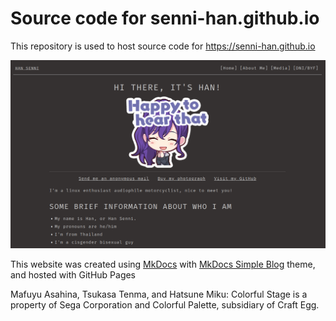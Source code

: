 # Source code for senni-han.github.io

This repository is used to host source code for https://senni-han.github.io

![Main Screenshot](screenshot.png)

This website was created using [MkDocs](https://www.mkdocs.org/) with [MkDocs Simple Blog](https://fernandocelmer.github.io/mkdocs-simple-blog/) theme, and hosted with GitHub Pages

Mafuyu Asahina, Tsukasa Tenma, and Hatsune Miku: Colorful Stage is a property of Sega Corporation and Colorful Palette, subsidiary of Craft Egg.
